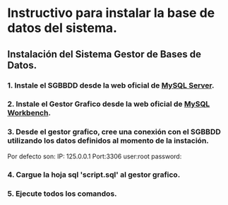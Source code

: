 # Instructivo para instalar la base de datos del sistema.

## Instalación del Sistema Gestor de Bases de Datos.

### 1. Instale el SGBBDD desde la web oficial de [MySQL Server](https://dev.mysql.com/downloads/mysql/).

### 2. Instale el Gestor Grafico desde la web oficial de [MySQL Workbench](https://dev.mysql.com/downloads/workbench/).

### 3. Desde el gestor grafico, cree una conexión con el SGBBDD utilizando los datos definidos al momento de la instación.

Por defecto son:
    IP: 125.0.0.1
    Port:3306
    user:root
    password:

### 4. Cargue la hoja sql 'script.sql' al gestor grafico.

### 5. Ejecute todos los comandos.